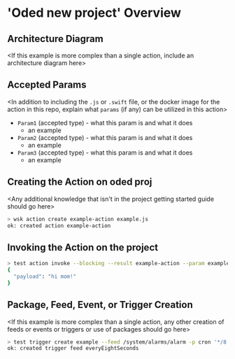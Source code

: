 # 'Oded new project' Overview

<Include an overview of the functionality which this sample is built for
developers to leverage. Go over what the example actually does and how certain
OpenWhisk features are utilized.>

## Architecture Diagram

<If this example is more complex than a single action, include an architecture
diagram here>

## Accepted Params

<In addition to including the `.js` or `.swift` file, or the docker image for
the action in this repo, explain what `params` (if any) can be utilized in this
action>

  - `Param1` (accepted type) - what this param is and what it does
    - an example
  - `Param2` (accepted type) - what this param is and what it does
    - an example
  - `Param3` (accepted type) - what this param is and what it does
    - an example

## Creating the Action on oded proj

<Any additional knowledge that isn't in the project getting started guide
should go here>

~~~sh
> wsk action create example-action example.js
ok: created action example-action
~~~

## Invoking the Action on the project

~~~sh
> test action invoke --blocking --result example-action --param example-parm 'example'
{
  "payload": "hi mom!"
}
~~~

## Package, Feed, Event, or Trigger Creation

<If this example is more complex than a single action, any other creation of
feeds or events or triggers or use of packages should go here>

~~~sh
> test trigger create example --feed /system/alarms/alarm -p cron '*/8 * * * * *' -p trigger_payload '{"example":"param"}'
ok: created trigger feed everyEightSeconds
~~~